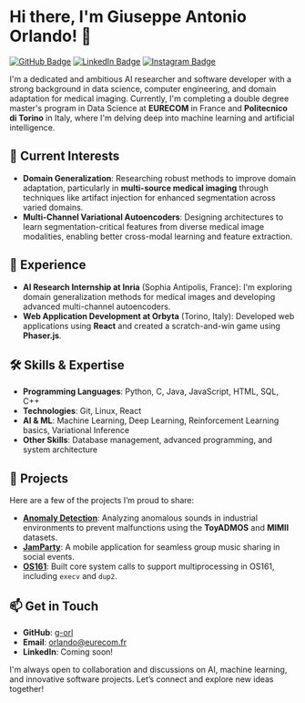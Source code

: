 # Hi there, I'm Giuseppe Antonio Orlando! 👋 
[![GitHub Badge](https://img.shields.io/badge/GitHub-g--orl-blue?logo=github&style=for-the-badge)](https://github.com/g-orl/)
[![LinkedIn Badge](https://img.shields.io/badge/LinkedIn-giuseppe--orlando-blue?logo=linkedin&logoColor=white&style=for-the-badge)](https://www.linkedin.com/in/giuseppe-orlando-b90a712b6/?originalSubdomain=fr)
[![Instagram Badge](https://img.shields.io/badge/Instagram-giuseppeanto-E4405F?logo=instagram&logoColor=white&style=for-the-badge)](https://instagram.com/giuseppeanto)


I'm a dedicated and ambitious AI researcher and software developer with a strong background in data science, computer engineering, and domain adaptation for medical imaging. Currently, I'm completing a double degree master's program in Data Science at **EURECOM** in France and **Politecnico di Torino** in Italy, where I'm delving deep into machine learning and artificial intelligence.  

## 🔬 Current Interests
- **Domain Generalization**: Researching robust methods to improve domain adaptation, particularly in **multi-source medical imaging** through techniques like artifact injection for enhanced segmentation across varied domains.
- **Multi-Channel Variational Autoencoders**: Designing architectures to learn segmentation-critical features from diverse medical image modalities, enabling better cross-modal learning and feature extraction.

## 💼 Experience
- **AI Research Internship at Inria** (Sophia Antipolis, France): I'm exploring domain generalization methods for medical images and developing advanced multi-channel autoencoders.
- **Web Application Development at Orbyta** (Torino, Italy): Developed web applications using **React** and created a scratch-and-win game using **Phaser.js**.

## 🛠️ Skills & Expertise
- **Programming Languages**: Python, C, Java, JavaScript, HTML, SQL, C++
- **Technologies**: Git, Linux, React
- **AI & ML**: Machine Learning, Deep Learning, Reinforcement Learning basics, Variational Inference
- **Other Skills**: Database management, advanced programming, and system architecture

## 🚀 Projects
Here are a few of the projects I’m proud to share:
- **[Anomaly Detection](https://github.com/g-orl/AnomalyDetection)**: Analyzing anomalous sounds in industrial environments to prevent malfunctions using the **ToyADMOS** and **MIMII** datasets.
- **[JamParty](https://github.com/g-orl/JamParty)**: A mobile application for seamless group music sharing in social events.
- **[OS161](https://github.com/g-orl/c2-os161)**: Built core system calls to support multiprocessing in OS161, including `execv` and `dup2`.

## 📫 Get in Touch
- **GitHub**: [g-orl](https://github.com/g-orl)
- **Email**: [orlando@eurecom.fr](mailto:orlando@eurecom.fr)
- **LinkedIn**: Coming soon!

I'm always open to collaboration and discussions on AI, machine learning, and innovative software projects. Let’s connect and explore new ideas together!
